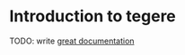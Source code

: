 # Introduction to tegere

TODO: write [great documentation](http://jacobian.org/writing/what-to-write/)
